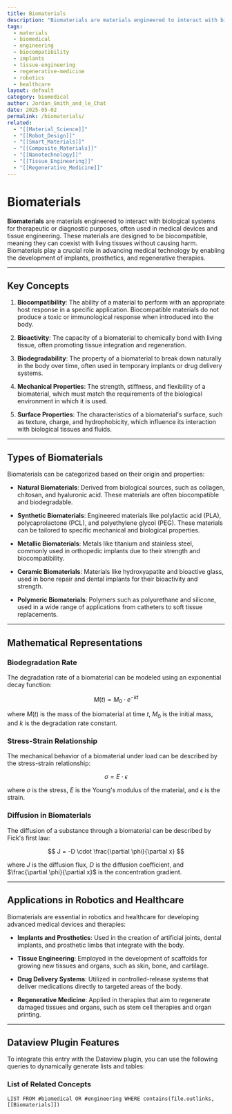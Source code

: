 ```yaml
---
title: Biomaterials
description: "Biomaterials are materials engineered to interact with biological systems for therapeutic or diagnostic purposes, often used in medical devices and tissue engineering."
tags:
  - materials
  - biomedical
  - engineering
  - biocompatibility
  - implants
  - tissue-engineering
  - regenerative-medicine
  - robotics
  - healthcare
layout: default
category: biomedical
author: Jordan_Smith_and_le_Chat
date: 2025-05-02
permalink: /biomaterials/
related:
  - "[[Material_Science]]"
  - "[[Robot_Design]]"
  - "[[Smart_Materials]]"
  - "[[Composite_Materials]]"
  - "[[Nanotechnology]]"
  - "[[Tissue_Engineering]]"
  - "[[Regenerative_Medicine]]"
---
```


# Biomaterials

**Biomaterials** are materials engineered to interact with biological systems for therapeutic or diagnostic purposes, often used in medical devices and tissue engineering. These materials are designed to be biocompatible, meaning they can coexist with living tissues without causing harm. Biomaterials play a crucial role in advancing medical technology by enabling the development of implants, prosthetics, and regenerative therapies.

---

## Key Concepts

1. **Biocompatibility**: The ability of a material to perform with an appropriate host response in a specific application. Biocompatible materials do not produce a toxic or immunological response when introduced into the body.
   <br>

2. **Bioactivity**: The capacity of a biomaterial to chemically bond with living tissue, often promoting tissue integration and regeneration.
   <br>

3. **Biodegradability**: The property of a biomaterial to break down naturally in the body over time, often used in temporary implants or drug delivery systems.
   <br>

4. **Mechanical Properties**: The strength, stiffness, and flexibility of a biomaterial, which must match the requirements of the biological environment in which it is used.
   <br>

5. **Surface Properties**: The characteristics of a biomaterial's surface, such as texture, charge, and hydrophobicity, which influence its interaction with biological tissues and fluids.
   <br>

---

## Types of Biomaterials

Biomaterials can be categorized based on their origin and properties:

* **Natural Biomaterials**: Derived from biological sources, such as collagen, chitosan, and hyaluronic acid. These materials are often biocompatible and biodegradable.
  <br>

* **Synthetic Biomaterials**: Engineered materials like polylactic acid (PLA), polycaprolactone (PCL), and polyethylene glycol (PEG). These materials can be tailored to specific mechanical and biological properties.
  <br>

* **Metallic Biomaterials**: Metals like titanium and stainless steel, commonly used in orthopedic implants due to their strength and biocompatibility.
  <br>

* **Ceramic Biomaterials**: Materials like hydroxyapatite and bioactive glass, used in bone repair and dental implants for their bioactivity and strength.
  <br>

* **Polymeric Biomaterials**: Polymers such as polyurethane and silicone, used in a wide range of applications from catheters to soft tissue replacements.
  <br>

---

## Mathematical Representations

### Biodegradation Rate

The degradation rate of a biomaterial can be modeled using an exponential decay function:

$$
M(t) = M_0 \cdot e^{-kt}
$$

where $M(t)$ is the mass of the biomaterial at time $t$, $M_0$ is the initial mass, and $k$ is the degradation rate constant.

### Stress-Strain Relationship

The mechanical behavior of a biomaterial under load can be described by the stress-strain relationship:

$$
\sigma = E \cdot \epsilon
$$

where $\sigma$ is the stress, $E$ is the Young's modulus of the material, and $\epsilon$ is the strain.

### Diffusion in Biomaterials

The diffusion of a substance through a biomaterial can be described by Fick's first law:

$$
J = -D \cdot \frac{\partial \phi}{\partial x}
$$

where $J$ is the diffusion flux, $D$ is the diffusion coefficient, and $\frac{\partial \phi}{\partial x}$ is the concentration gradient.

---

## Applications in Robotics and Healthcare

Biomaterials are essential in robotics and healthcare for developing advanced medical devices and therapies:

* **Implants and Prosthetics**: Used in the creation of artificial joints, dental implants, and prosthetic limbs that integrate with the body.
  <br>

* **Tissue Engineering**: Employed in the development of scaffolds for growing new tissues and organs, such as skin, bone, and cartilage.
  <br>

* **Drug Delivery Systems**: Utilized in controlled-release systems that deliver medications directly to targeted areas of the body.
  <br>

* **Regenerative Medicine**: Applied in therapies that aim to regenerate damaged tissues and organs, such as stem cell therapies and organ printing.
  <br>

---

## Dataview Plugin Features

To integrate this entry with the Dataview plugin, you can use the following queries to dynamically generate lists and tables:

### List of Related Concepts

```dataview
LIST FROM #biomedical OR #engineering WHERE contains(file.outlinks, [[Biomaterials]])
